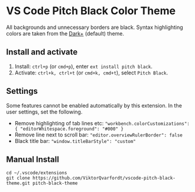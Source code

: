 # VS Code Pitch Black Color Theme

All backgrounds and unnecessary borders are black. Syntax highlighting colors are taken from the [Dark+](https://github.com/Microsoft/vscode/blob/master/extensions/theme-defaults/themes/dark_defaults.json) (default) theme.


## Install and activate

1. Install: `ctrl+p` (or `cmd+p`), enter `ext install pitch black`.
2. Activate: `ctrl+k, ctrl+t` (or `cmd+k, cmd+t`), select `Pitch Black`.


## Settings

Some features cannot be enabled automatically by this extension. In the user settings, set the following.

- Remove highlighting of tab lines etc: `"workbench.colorCustomizations": { "editorWhitespace.foreground": "#000" }`
- Remove line next to scroll bar: `"editor.overviewRulerBorder": false`
- Black title bar: `"window.titleBarStyle": "custom"`


## Manual Install

```
cd ~/.vscode/extensions
git clone https://github.com/ViktorQvarfordt/vscode-pitch-black-theme.git pitch-black-theme
```

